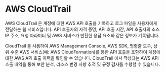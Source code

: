 # AWS CloudTrail

AWS CloudTrail 은 계정에 대한 AWS API 호출을 기록하고 로그 파일을 사용자에게 전달하는 웹 서비스입니다. API 호출자의 자격 증명, API 호출 시간, API 호출자의 소스 IP 주소, 요청 파라미터 및 AWS 서비스가 반환한 응답 요소와 같은 정보가 기록됩니다.

CloudTrail 을 사용하여 AWS Management Console, AWS SDK, 명령줄 도구, 상위 수준 AWS 서비스(예: AWS CloudFormation)를 통한 API 호출을 포함하여 계정에 대한 AWS API 호출 이력을 확인할 수 있습니다. CloudTrail 에서 작성되는 AWS API 호출 내역을 통해 보안 분석, 리소스 변경 사항 추적 및 규정 감사를 수행할 수 있습니다.
